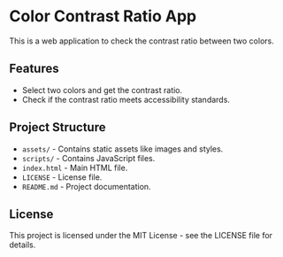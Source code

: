 # Color Contrast Ratio App

This is a web application to check the contrast ratio between two colors.

## Features

- Select two colors and get the contrast ratio.
- Check if the contrast ratio meets accessibility standards.

## Project Structure

- `assets/` - Contains static assets like images and styles.
- `scripts/` - Contains JavaScript files.
- `index.html` - Main HTML file.
- `LICENSE` - License file.
- `README.md` - Project documentation.

## License

This project is licensed under the MIT License - see the LICENSE file for details.